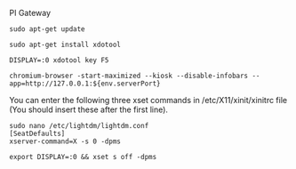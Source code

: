 PI Gateway

```
sudo apt-get update

sudo apt-get install xdotool

DISPLAY=:0 xdotool key F5
```

```
chromium-browser -start-maximized --kiosk --disable-infobars --app=http://127.0.0.1:${env.serverPort}
```


You can enter the following three xset commands in /etc/X11/xinit/xinitrc
file (You should insert these after the first line).



```
sudo nano /etc/lightdm/lightdm.conf
[SeatDefaults]
xserver-command=X -s 0 -dpms

export DISPLAY=:0 && xset s off -dpms 
```